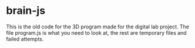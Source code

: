 # brain-js
This is the old code for the 3D program made for the digital lab project. The file program.js is what you need to look at, the rest are temporary files and failed attempts.
